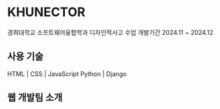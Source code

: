 # KHUNECTOR
경희대학교 소프트웨어융합학과 디자인적사고 수업 
개발기간 2024.11 ~ 2024.12


## 사용 기술
HTML | CSS | JavaScript 
Python | Django 


## 웹 개발팀 소개

